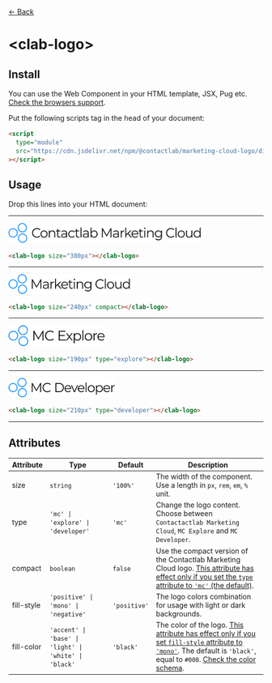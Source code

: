 [← Back](../README.md)

# \<clab-logo>

## Install

You can use the Web Component in your HTML template, JSX, Pug etc. [Check the browsers support](./browsers-support.md).

Put the following scripts tag in the head of your document:

```html
<script
  type="module"
  src="https://cdn.jsdelivr.net/npm/@contactlab/marketing-cloud-logo/dist/esm/clab-logo.js"
></script>
```

## Usage

Drop this lines into your HTML document:

---

<img width="380px" src="../resources/svg/logo-mc-full.svg" />

```html
<clab-logo size="380px"></clab-logo>
```

---

<img width="240px" src="../resources/svg/logo-mc-compact.svg" />

```html
<clab-logo size="240px" compact></clab-logo>
```

---

<img width="190px" src="../resources/svg/logo-explore.svg" />

```html
<clab-logo size="190px" type="explore"></clab-logo>
```

---

<img width="210px" src="../resources/svg/logo-developer.svg" />

```html
<clab-logo size="210px" type="developer"></clab-logo>
```

---

## Attributes

<table>
  <thead>
    <tr>
      <th>Attribute</th>
      <th>Type</th>
      <th>Default</th>
      <th>Description</th>
    </tr>
  <tbody>
    <tr>
      <td>size</td>
      <td><code>string</code></td>
      <td><code>'100%'</code></td>
      <td>The width of the component. Use a length in <code>px</code>, <code>rem</code>, <code>em</code>, <code>%</code> unit.</td>
    </tr>
    <tr>
      <td>type</td>
      <td><code>'mc' | 'explore' | 'developer'</code></td>
      <td><code>'mc'</code></td>
      <td>Change the logo content. Choose between <code>Contactactlab Marketing Cloud</code>, <code>MC Explore</code> and <code>MC Developer</code>.
      </td>
    </tr>
    <tr>
      <td>compact</td>
      <td><code>boolean</code></td>
      <td><code>false</code></td>
      <td>Use the compact version of the Contactlab Marketing Cloud logo. <u>This attribute has effect only if you set the <code>type</code> attribute to <code>'mc'</code> (the default)</u>.</td>
    </tr>
    <tr>
      <td>fill-style</td>
      <td><code>'positive' | 'mono' | 'negative'</code></td>
      <td><code>'positive'</code></td>
      <td>The logo colors combination for usage with light or dark backgrounds.</td>
    </tr>
    <tr>
      <td>fill-color</td>
      <td><code>'accent' | 'base' | 'light' | 'white' | 'black'</code></td>
      <td><code>'black'</code></td>
      <td>The color of the logo. <u>This attribute has effect only if you set <code>fill-style</code> attribute to <code>'mono'</code></u>. The default is <code>'black'</code>, equal to <code>#000</code>. <a href="./color-schema.md" title="Color schema">Check the color schema</a>.</td>
    </tr>
  </tbody>
</table>
